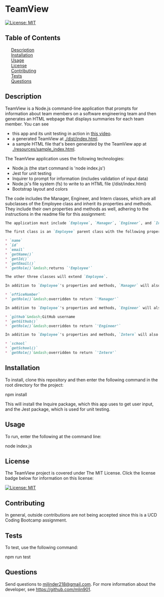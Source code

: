 # TeamView

[![License: MIT](https://img.shields.io/badge/License-MIT-yellow.svg)](https://opensource.org/licenses/MIT)

## Table of Contents

&nbsp;&nbsp;&nbsp;&nbsp;&nbsp;[Description](#description)<br/>
&nbsp;&nbsp;&nbsp;&nbsp;&nbsp;[Installation](#installation)<br/>
&nbsp;&nbsp;&nbsp;&nbsp;&nbsp;[Usage](#usage)<br/>
&nbsp;&nbsp;&nbsp;&nbsp;&nbsp;[License](#license)<br/>
&nbsp;&nbsp;&nbsp;&nbsp;&nbsp;[Contributing](#contributing)<br/>
&nbsp;&nbsp;&nbsp;&nbsp;&nbsp;[Tests](#tests)<br/>
&nbsp;&nbsp;&nbsp;&nbsp;&nbsp;[Questions](#questions)<br/>

## Description

TeamView is a Node.js command-line application that prompts for information about team members on a software engineering team and then generates an HTML webpage that displays summaries for each team member. You can see 

- this app and its unit testing in action in [this video](https://drive.google.com/file/d/1pXUBh4TZovhNx-MBD-pnDCqFcWd6Y5DL/view?usp=sharing).
- a generated TeamView at [./dist/index.html](./dist/index.html).
- a sample HTML file that's been generated by the TeamView app at [./resources/sample_index.html](./resources/sample_index.html).

The TeamView application uses the following technologies:

- Node.js (the start command is 'node index.js')
- Jest for unit testing
- Inquirer to prompt for information (includes validation of input data)
- Node.js's file system (fs) to write to an HTML file (/dist/index.html)
- Bootstrap layout and colors

The code includes the Manager, Engineer, and Intern classes, which are all subclasses of the Employee class and inherit its properties and methods. They include their own properties and methods as well, adhering to the instructions in the readme file for this assignment: 

```md
The application must include `Employee`, `Manager`, `Engineer`, and `Intern` classes. The tests for these classes (in the `_tests_` directory) must ALL pass.

The first class is an `Employee` parent class with the following properties and methods:

* `name`
* `id`
* `email`
* `getName()`
* `getId()`
* `getEmail()`
* `getRole()`&mdash;returns `'Employee'`

The other three classes will extend `Employee`.

In addition to `Employee`'s properties and methods, `Manager` will also have the following:

* `officeNumber`
* `getRole()`&mdash;overridden to return `'Manager'`

In addition to `Employee`'s properties and methods, `Engineer` will also have the following:

* `github`&mdash;GitHub username
* `getGithub()`
* `getRole()`&mdash;overridden to return `'Engineer'`

In addition to `Employee`'s properties and methods, `Intern` will also have the following:

* `school`
* `getSchool()`
* `getRole()`&mdash;overridden to return `'Intern'`
```

## Installation

To install, clone this repository and then enter the following command in the root directory for the project:

  npm install    

This will install the Inquire package, which this app uses to get user input, and the Jest package, which is used for unit testing.

## Usage

To run, enter the following at the command line:

  node index.js

## License

The TeamView project is covered under The MIT License. Click the license badge below for information on this license:

[![License: MIT](https://img.shields.io/badge/License-MIT-yellow.svg)](https://opensource.org/licenses/MIT)

## Contributing

In general, outside contributions are not being accepted since this is a UCD Coding Bootcamp assignment. 

## Tests

To test, use the following command:

  npm run test

## Questions
Send questions to mjlinder218@gmail.com. 
For more information about the developer, see https://github.com/mlin901.